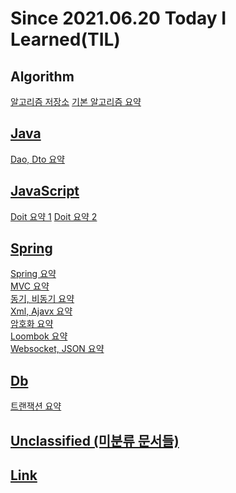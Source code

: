 Since 2021.06.20 Today I Learned(TIL)
==========
Algorithm
---------
[알고리즘 저장소](https://github.com/lvalentine6/algorithm)
[기본 알고리즘 요약](https://github.com/lvalentine6/TIL/tree/main/Algorithm)

[Java](https://github.com/lvalentine6/TIL/tree/main/Java)
--------
[Dao, Dto 요약](https://github.com/lvalentine6/TIL/blob/main/Java/dao_dto_vo.md)

[JavaScript](https://github.com/lvalentine6/TIL/tree/main/Js)
-----------
[Doit 요약 1](https://github.com/lvalentine6/TIL/blob/main/Js/doit-js1.md)
[Doit 요약 2](https://github.com/lvalentine6/TIL/blob/main/Js/doit-js2.md)

[Spring](https://github.com/lvalentine6/TIL/tree/main/Spring)
--------
[Spring 요약](https://github.com/lvalentine6/TIL/blob/main/Spring/spring.md)        
[MVC 요약](https://github.com/lvalentine6/TIL/blob/main/Spring/mvc.md)       
[동기, 비동기 요약](https://github.com/lvalentine6/TIL/blob/main/Spring/Synchronous%2CAsynchronous.md)     
[Xml, Ajavx 요약](https://github.com/lvalentine6/TIL/blob/main/Spring/ajax.md)       
[암호화 요약](https://github.com/lvalentine6/TIL/blob/main/Spring/encrypt.md)       
[Loombok 요약](https://github.com/lvalentine6/TIL/blob/main/Spring/lombok.md)      
[Websocket, JSON 요약](https://github.com/lvalentine6/TIL/blob/main/Spring/websocket.md)        

[Db](https://github.com/lvalentine6/TIL/tree/main/Db)
--------
[트랜잭션 요약](https://github.com/lvalentine6/TIL/blob/main/Db/transaction.md)        

[Unclassified (미분류 문서들)](https://github.com/lvalentine6/TIL/tree/main/Unclassified)
---------

[Link](https://github.com/lvalentine6/TIL/blob/main/Link/link.md)
---------
